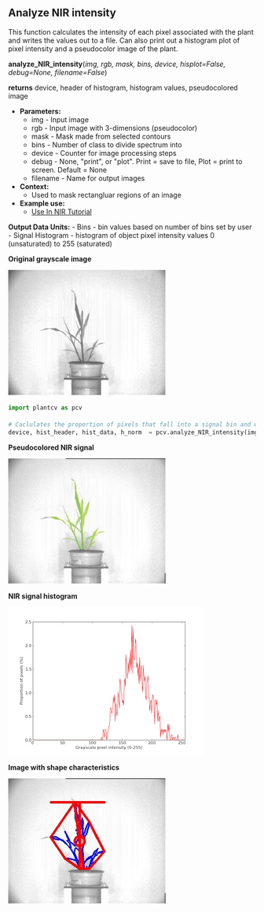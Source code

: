 ## Analyze NIR intensity

This function calculates the intensity of each pixel associated with the plant and writes 
the values out to a file. Can also print out a histogram plot of pixel intensity and a pseudocolor image of the plant.

**analyze_NIR_intensity**(*img, rgb, mask, bins, device, hisplot=False, debug=None, filename=False*)

**returns** device, header of histogram, histogram values, pseudocolored image

- **Parameters:**
    - img - Input image
    - rgb - Input image with 3-dimensions (pseudocolor)
    - mask - Mask made from selected contours
    - bins - Number of class to divide spectrum into
    - device - Counter for image processing steps
    - debug - None, "print", or "plot". Print = save to file, Plot = print to screen. Default = None
    - filename - Name for output images
- **Context:**
    - Used to mask rectangluar regions of an image
- **Example use:**
    - [Use In NIR Tutorial](nir_tutorial.md)
    
**Output Data Units:** 
    - Bins - bin values based on number of bins set by user  
    - Signal Histogram - histogram of object pixel intensity values 0 (unsaturated) to 255 (saturated)     

**Original grayscale image**

![Screenshot](img/documentation_images/analyze_NIR_intensity/original_image.jpg)

```python
import plantcv as pcv

# Caclulates the proportion of pixels that fall into a signal bin and writes the values to a file. Also provides a histogram of this data and a pseudocolored image of the plant.
device, hist_header, hist_data, h_norm  = pcv.analyze_NIR_intensity(img, rgb, mask, 256, device, debug="print", filename="pseudocolored_plant")
```

**Pseudocolored NIR signal**

![Screenshot](img/documentation_images/analyze_NIR_intensity/pseudocolored_image.jpg)

**NIR signal histogram**

![Screenshot](img/documentation_images/analyze_NIR_intensity/nir_histogram.jpg)

**Image with shape characteristics**

![Screenshot](img/documentation_images/analyze_NIR_intensity/shapes.jpg)
